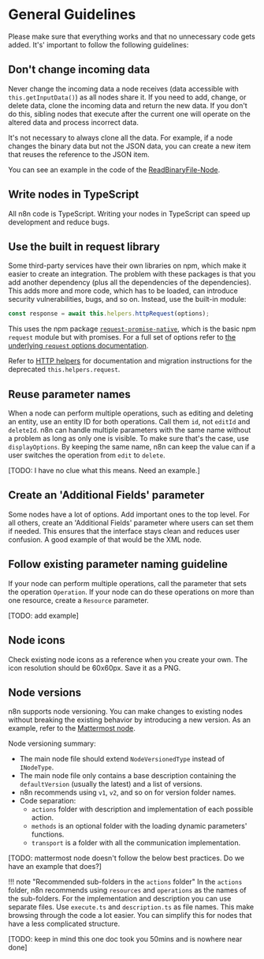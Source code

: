 # General Guidelines

Please make sure that everything works and that no unnecessary code gets added. It's' important to follow the following guidelines:

## Don't change incoming data

Never change the incoming data a node receives (data accessible with `this.getInputData()`) as all nodes share it. If you need to add, change, or delete data, clone the incoming data and return the new data. If you don't do this, sibling nodes that execute after the current one will operate on the altered data and process incorrect data.

It's not necessary to always clone all the data. For example, if a node changes the binary data but not the JSON data, you can create a new item that reuses the reference to the JSON item.

You can see an example in the code of the [ReadBinaryFile-Node](https://github.com/n8n-io/n8n/blob/master/packages/nodes-base/nodes/ReadBinaryFile.node.ts#L69-L83).


## Write nodes in TypeScript

All n8n code is TypeScript. Writing your nodes in TypeScript can speed up development and reduce bugs.

## Use the built in request library

Some third-party services have their own libraries on npm, which make it easier to create an integration. The problem with these packages is that you add another dependency (plus all the dependencies of the dependencies). This adds more and more code, which has to be loaded, can introduce security vulnerabilities, bugs, and so on. Instead, use the built-in module:

```typescript
const response = await this.helpers.httpRequest(options);
```

This uses the npm package [`request-promise-native`](https://github.com/request/request-promise-native), which is the basic npm `request` module but with promises. For a full set of options refer to [the underlying `request` options documentation](https://github.com/request/request#requestoptions-callback).

Refer to [HTTP helpers](/integrations/creating-nodes/code/http-helpers/) for documentation and migration instructions for the deprecated `this.helpers.request`.


## Reuse parameter names

When a node can perform multiple operations, such as editing and deleting an entity, use an entity ID for both operations. Call them `id`, not `editId` and `deleteId`. n8n can handle multiple parameters with the same name without a problem as long as only one is visible. To make sure that's the case, use `displayOptions`. By keeping the same name, n8n can keep the value can if a user switches the operation from `edit` to `delete`.

[TODO: I have no clue what this means. Need an example.]

## Create an 'Additional Fields' parameter

Some nodes have a lot of options. Add important ones to the top level. For all others, create an 'Additional Fields' parameter where users can set them if needed. This ensures that the interface stays clean and reduces user confusion. A good example of that would be the XML node.

## Follow existing parameter naming guideline

If your node can perform multiple operations, call the parameter that sets the operation `Operation`. If your node can do these operations on more than one resource, create a `Resource` parameter.

[TODO: add example]


## Node icons

Check existing node icons as a reference when you create your own. The icon resolution should be 60x60px. Save it as a PNG.

## Node versions

n8n supports node versioning. You can make changes to existing nodes without breaking the existing behavior by introducing a new version. As an example, refer to the [Mattermost node](https://github.com/n8n-io/n8n/blob/master/packages/nodes-base/nodes/Mattermost/v1/MattermostV1.node.ts).

Node versioning summary:

- The main node file should extend `NodeVersionedType` instead of `INodeType`.
- The main node file only contains a base description containing the `defaultVersion` (usually the latest) and a list of versions.
- n8n recommends using `v1`, `v2`, and so on for version folder names.
- Code separation:  
    * `actions` folder with description and implementation of each possible action.  
    * `methods` is an optional folder with the loading dynamic parameters' functions.  
    * `transport` is a folder with all the communication implementation.

[TODO: mattermost node doesn't follow the below best practices. Do we have an example that does?]

!!! note "Recommended sub-folders in the `actions` folder"
     In the `actions` folder, n8n recommends using `resources` and `operations` as the names of the sub-folders. For the implementation and description you can use separate files. Use `execute.ts` and `description.ts` as file names. This make browsing through the code a lot easier. You can simplify this for nodes that have a less complicated structure.

[TODO: keep in mind this one doc took you 50mins and is nowhere near done]